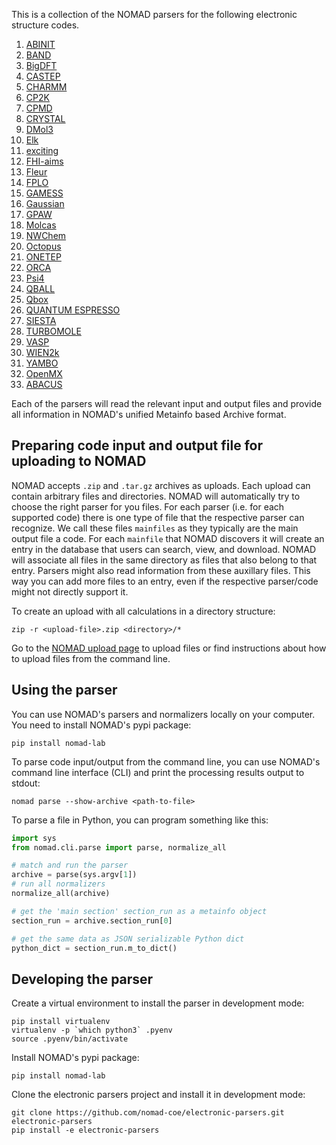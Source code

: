 This is a collection of the NOMAD parsers for the following electronic structure codes.
1. [ABINIT](https://www.abinit.org/)
2. [BAND](https://www.scm.com/product/band_periodicdft/)
3. [BigDFT](http://bigdft.org/)
4. [CASTEP](http://www.castep.org/)
5. [CHARMM](https://www.charmm.org/charmm/)
6. [CP2K](https://www.cp2k.org/)
7. [CPMD](https://www.cpmd.org/)
8. [CRYSTAL](https://www.crystal.unito.it/)
9. [DMol3 ](http://dmol3.web.psi.ch/)
10. [Elk](http://elk.sourceforge.net/)
11. [exciting](http://exciting-code.org/)
12. [FHI-aims](https://aimsclub.fhi-berlin.mpg.de/)
13. [Fleur](https://www.flapw.de/)
14. [FPLO](https://www.fplo.de/)
15. [GAMESS](https://www.msg.chem.iastate.edu/)
16. [Gaussian](http://gaussian.com)
17. [GPAW](https://wiki.fysik.dtu.dk/gpaw/)
18. [Molcas](http://molcas.org/)
19. [NWChem](https://nwchemgit.github.io/)
20. [Octopus](https://octopus-code.org/)
21. [ONETEP](https://www.onetep.org/)
22. [ORCA](https://www.faccts.de/orca/)
23. [Psi4](https://psicode.org/)
24. [QBALL](https://github.com/LLNL/qball)
25. [Qbox](http://qboxcode.org/)
26. [QUANTUM ESPRESSO](http://www.quantum-espresso.org/)
27. [SIESTA](https://departments.icmab.es/leem/siesta/)
28. [TURBOMOLE](https://www.turbomole.org/)
29. [VASP](https://www.vasp.at/)
30. [WIEN2k](http://www.wien2k.at/)
31. [YAMBO](https://www.yambo-code.org/)
32. [OpenMX](http://www.openmx-square.org/)
33. [ABACUS](http://abacus.ustc.edu.cn/)

Each of the parsers will read the relevant input and output files and provide all information in
NOMAD's unified Metainfo based Archive format.

## Preparing code input and output file for uploading to NOMAD

NOMAD accepts `.zip` and `.tar.gz` archives as uploads. Each upload can contain arbitrary
files and directories. NOMAD will automatically try to choose the right parser for you files.
For each parser (i.e. for each supported code) there is one type of file that the respective
parser can recognize. We call these files `mainfiles` as they typically are the main
output file a code. For each `mainfile` that NOMAD discovers it will create an entry
in the database that users can search, view, and download. NOMAD will associate all files
in the same directory as files that also belong to that entry. Parsers
might also read information from these auxillary files. This way you can add more files
to an entry, even if the respective parser/code might not directly support it.

To create an upload with all calculations in a directory structure:

```
zip -r <upload-file>.zip <directory>/*
```

Go to the [NOMAD upload page](https://nomad-lab.eu/prod/rae/gui/uploads) to upload files
or find instructions about how to upload files from the command line.

## Using the parser

You can use NOMAD's parsers and normalizers locally on your computer. You need to install
NOMAD's pypi package:

```
pip install nomad-lab
```

To parse code input/output from the command line, you can use NOMAD's command line
interface (CLI) and print the processing results output to stdout:

```
nomad parse --show-archive <path-to-file>
```

To parse a file in Python, you can program something like this:
```python
import sys
from nomad.cli.parse import parse, normalize_all

# match and run the parser
archive = parse(sys.argv[1])
# run all normalizers
normalize_all(archive)

# get the 'main section' section_run as a metainfo object
section_run = archive.section_run[0]

# get the same data as JSON serializable Python dict
python_dict = section_run.m_to_dict()
```

## Developing the parser

Create a virtual environment to install the parser in development mode:

```
pip install virtualenv
virtualenv -p `which python3` .pyenv
source .pyenv/bin/activate
```

Install NOMAD's pypi package:

```
pip install nomad-lab
```

Clone the electronic parsers project and install it in development mode:

```
git clone https://github.com/nomad-coe/electronic-parsers.git electronic-parsers
pip install -e electronic-parsers
```

